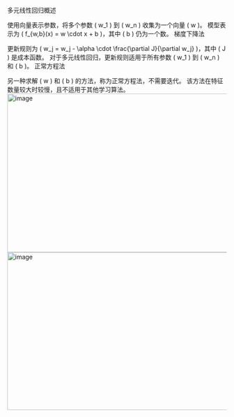 多元线性回归概述

使用向量表示参数，将多个参数 ( w_1 ) 到 ( w_n ) 收集为一个向量 ( w )。
模型表示为 ( f_{w,b}(x) = w \cdot x + b )，其中 ( b ) 仍为一个数。
梯度下降法

更新规则为 ( w_j = w_j - \alpha \cdot \frac{\partial J}{\partial w_j} )，其中 ( J ) 是成本函数。
对于多元线性回归，更新规则适用于所有参数 ( w_1 ) 到 ( w_n ) 和 ( b )。
正常方程法

另一种求解 ( w ) 和 ( b ) 的方法，称为正常方程法，不需要迭代。
该方法在特征数量较大时较慢，且不适用于其他学习算法。
<img width="738" height="364" alt="image" src="https://github.com/user-attachments/assets/886d150f-5831-408e-a6bc-412291ff7f90" />
<img width="732" height="362" alt="image" src="https://github.com/user-attachments/assets/ef98795e-12b4-41bb-a5cb-13ade947c623" />
